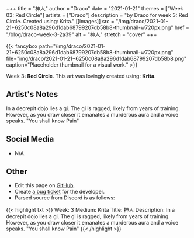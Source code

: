+++
title =       "神人"
author =      "Draco"
date =        "2021-01-21"
themes =      ["Week 03: Red Circle"]
artists =     ["Draco"]
description = "by Draco for week 3: Red Circle. Created using: Krita."
[[images]]
              src = "/img/draco/2021-01-21+6250c08a8a296d1dab68799207db58b8-thumbnail-w720px.png"
              href = "/blog/draco-week-3-2a39"
              alt = "神人"
              stretch = "cover"
+++


{{< fancybox path="/img/draco/2021-01-21+6250c08a8a296d1dab68799207db58b8-thumbnail-w720px.png" file="img/draco/2021-01-21+6250c08a8a296d1dab68799207db58b8.png" caption="Placeholder thumbnail for a visual work." >}}


Week 3: **Red Circle**. This art was lovingly created using: **Krita**.

## Artist's Notes

In a decrepit dojo lies a gi. The gi is ragged, likely from years of training. However, as you draw closer it emanates a murderous aura and a voice speaks. "You shall know Pain"

## Social Media

- N/A.

## Other

- Edit this page on [GitHub](https://github.com/teaminkling/web-refresh/edit/main/content/blog/draco-week-3-2a39.md).
- Create [a bug ticket](https://github.com/teaminkling/web-refresh/issues/new?assignees=&labels=bug&template=problem-report.md&title=) for the developer.
- Parsed source from Discord is as follows:

{{< highlight txt >}}
Week: 3
Medium: Krita
Title: 神人
Description: In a decrepit dojo lies a gi. The gi is ragged, likely from years of training. However, as you draw closer it emanates a murderous aura and a voice speaks. "You shall know Pain"
{{< /highlight >}}